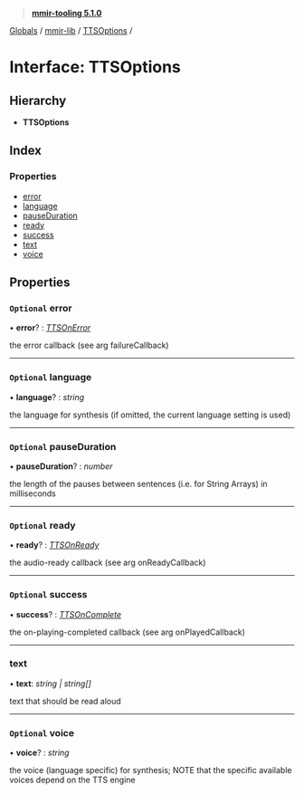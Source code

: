 > **[mmir-tooling 5.1.0](../README.md)**

[Globals](../README.md) / [mmir-lib](../modules/mmir_lib.md) / [TTSOptions](mmir_lib.ttsoptions.md) /

# Interface: TTSOptions

## Hierarchy

* **TTSOptions**

## Index

### Properties

* [error](mmir_lib.ttsoptions.md#optional-error)
* [language](mmir_lib.ttsoptions.md#optional-language)
* [pauseDuration](mmir_lib.ttsoptions.md#optional-pauseduration)
* [ready](mmir_lib.ttsoptions.md#optional-ready)
* [success](mmir_lib.ttsoptions.md#optional-success)
* [text](mmir_lib.ttsoptions.md#text)
* [voice](mmir_lib.ttsoptions.md#optional-voice)

## Properties

### `Optional` error

• **error**? : *[TTSOnError](../modules/mmir_lib.md#ttsonerror)*

the error callback (see arg failureCallback)

___

### `Optional` language

• **language**? : *string*

the language for synthesis (if omitted, the current language setting is used)

___

### `Optional` pauseDuration

• **pauseDuration**? : *number*

the length of the pauses between sentences (i.e. for String Arrays) in milliseconds

___

### `Optional` ready

• **ready**? : *[TTSOnReady](../modules/mmir_lib.md#ttsonready)*

the audio-ready callback (see arg onReadyCallback)

___

### `Optional` success

• **success**? : *[TTSOnComplete](../modules/mmir_lib.md#ttsoncomplete)*

the on-playing-completed callback (see arg onPlayedCallback)

___

###  text

• **text**: *string | string[]*

text that should be read aloud

___

### `Optional` voice

• **voice**? : *string*

the voice (language specific) for synthesis; NOTE that the specific available voices depend on the TTS engine